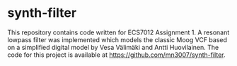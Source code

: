 # synth-filter

This  repository contains code written for ECS7012 Assignment 1. A resonant lowpass filter was implemented which models the classic Moog VCF based on a simplified digital model by Vesa Välimäki and Antti Huovilainen.
The code for this project is available at https://github.com/mn3007/synth-filter.
